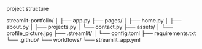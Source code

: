 project structure

streamlit-portfolio/
│
├── app.py
├── pages/
│   ├── home.py
│   ├── about.py
│   ├── projects.py
│   └── contact.py
├── assets/
│   └── profile_picture.jpg
├── .streamlit/
│   └── config.toml
├── requirements.txt
└── .github/
    └── workflows/
        └── streamlit_app.yml
